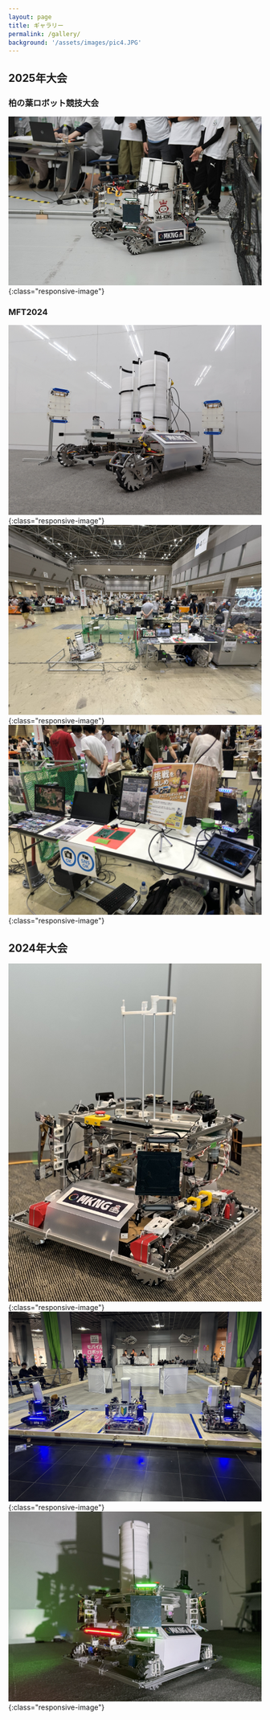 ```yaml
---
layout: page
title: ギャラリー
permalink: /gallery/
background: '/assets/images/pic4.JPG'
---
```

<link rel="stylesheet" href="{{ '/assets/css/style.css' | relative_url }}">


## 2025年大会
### 柏の葉ロボット競技大会
![](img/2025/kashiwanoha_event2.JPG){:class="responsive-image"}

### MFT2024
![](img/2025/MFT2024/MFT2024_img.jpg){:class="responsive-image"}
![](img/2025/MFT2024/MFT_booth2.jpg){:class="responsive-image"}
![](img/2025/MFT2024/MFT_desk.jpg){:class="responsive-image"}

## 2024年大会
![](img/2024/pic1.jpg){:class="responsive-image"}  
![](img/2024/pic2.JPG){:class="responsive-image"}  
![](img/2024/machine.png){:class="responsive-image"}


